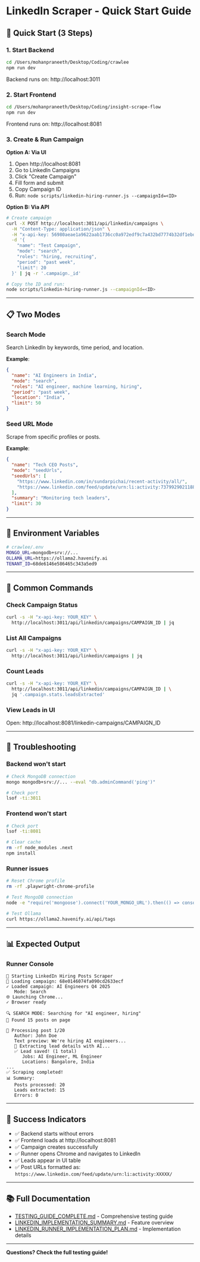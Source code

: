 # LinkedIn Scraper - Quick Start Guide

## 🚀 Quick Start (3 Steps)

### 1. Start Backend
```bash
cd /Users/mohanpraneeth/Desktop/Coding/crawlee
npm run dev
```
Backend runs on: http://localhost:3011

### 2. Start Frontend
```bash
cd /Users/mohanpraneeth/Desktop/Coding/insight-scrape-flow
npm run dev
```
Frontend runs on: http://localhost:8081

### 3. Create & Run Campaign

**Option A: Via UI**
1. Open http://localhost:8081
2. Go to LinkedIn Campaigns
3. Click "Create Campaign"
4. Fill form and submit
5. Copy Campaign ID
6. Run: `node scripts/linkedin-hiring-runner.js --campaignId=<ID>`

**Option B: Via API**
```bash
# Create campaign
curl -X POST http://localhost:3011/api/linkedin/campaigns \
  -H "Content-Type: application/json" \
  -H "x-api-key: 56980aeae1a9622aab1736cc0a972edf9c7a432bd7774b32df1ebd70b341fc67" \
  -d '{
    "name": "Test Campaign",
    "mode": "search",
    "roles": "hiring, recruiting",
    "period": "past week",
    "limit": 20
  }' | jq -r '.campaign._id'

# Copy the ID and run:
node scripts/linkedin-hiring-runner.js --campaignId=<ID>
```

---

## 📋 Two Modes

### Search Mode
Search LinkedIn by keywords, time period, and location.

**Example**:
```json
{
  "name": "AI Engineers in India",
  "mode": "search",
  "roles": "AI engineer, machine learning, hiring",
  "period": "past week",
  "location": "India",
  "limit": 50
}
```

### Seed URL Mode
Scrape from specific profiles or posts.

**Example**:
```json
{
  "name": "Tech CEO Posts",
  "mode": "seedUrls",
  "seedUrls": [
    "https://www.linkedin.com/in/sundarpichai/recent-activity/all/",
    "https://www.linkedin.com/feed/update/urn:li:activity:7379929021188476928/"
  ],
  "summary": "Monitoring tech leaders",
  "limit": 30
}
```

---

## 🔑 Environment Variables

```bash
# crawlee/.env
MONGO_URL=mongodb+srv://...
OLLAMA_URL=https://ollama2.havenify.ai
TENANT_ID=68de6146e586465c343a5ed9
```

---

## 🎯 Common Commands

### Check Campaign Status
```bash
curl -s -H "x-api-key: YOUR_KEY" \
  http://localhost:3011/api/linkedin/campaigns/CAMPAIGN_ID | jq
```

### List All Campaigns
```bash
curl -s -H "x-api-key: YOUR_KEY" \
  http://localhost:3011/api/linkedin/campaigns | jq
```

### Count Leads
```bash
curl -s -H "x-api-key: YOUR_KEY" \
  http://localhost:3011/api/linkedin/campaigns/CAMPAIGN_ID | \
  jq '.campaign.stats.leadsExtracted'
```

### View Leads in UI
Open: http://localhost:8081/linkedin-campaigns/CAMPAIGN_ID

---

## 🐛 Troubleshooting

### Backend won't start
```bash
# Check MongoDB connection
mongo mongodb+srv://... --eval "db.adminCommand('ping')"

# Check port
lsof -ti:3011
```

### Frontend won't start
```bash
# Check port
lsof -ti:8081

# Clear cache
rm -rf node_modules .next
npm install
```

### Runner issues
```bash
# Reset Chrome profile
rm -rf .playwright-chrome-profile

# Test MongoDB connection
node -e "require('mongoose').connect('YOUR_MONGO_URL').then(() => console.log('✅ Connected'))"

# Test Ollama
curl https://ollama2.havenify.ai/api/tags
```

---

## 📊 Expected Output

### Runner Console
```
🚀 Starting LinkedIn Hiring Posts Scraper
📂 Loading campaign: 68e0146074fa090cd2633ecf
✓ Loaded campaign: AI Engineers Q4 2025
   Mode: Search
🌐 Launching Chrome...
✓ Browser ready

🔍 SEARCH MODE: Searching for "AI engineer, hiring"
📄 Found 15 posts on page

📝 Processing post 1/20
   Author: John Doe
   Text preview: We're hiring AI engineers...
   🤖 Extracting lead details with AI...
   ✅ Lead saved! (1 total)
      Jobs: AI Engineer, ML Engineer
      Locations: Bangalore, India
...
✅ Scraping completed!
📊 Summary:
   Posts processed: 20
   Leads extracted: 15
   Errors: 0
```

---

## 🎉 Success Indicators

- ✅ Backend starts without errors
- ✅ Frontend loads at http://localhost:8081
- ✅ Campaign creates successfully
- ✅ Runner opens Chrome and navigates to LinkedIn
- ✅ Leads appear in UI table
- ✅ Post URLs formatted as: `https://www.linkedin.com/feed/update/urn:li:activity:XXXXX/`

---

## 📚 Full Documentation

- [TESTING_GUIDE_COMPLETE.md](./TESTING_GUIDE_COMPLETE.md) - Comprehensive testing guide
- [LINKEDIN_IMPLEMENTATION_SUMMARY.md](./LINKEDIN_IMPLEMENTATION_SUMMARY.md) - Feature overview
- [LINKEDIN_RUNNER_IMPLEMENTATION_PLAN.md](./LINKEDIN_RUNNER_IMPLEMENTATION_PLAN.md) - Implementation details

---

**Questions? Check the full testing guide!**
